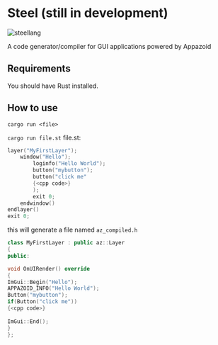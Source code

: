 # Steel (still in development)
![steellang](https://github.com/Byte-White/Steel/assets/51212450/f5f5b626-bb68-455c-91d8-a3ea77eb77b2)


A code generator/compiler for GUI applications powered by Appazoid 


## Requirements
You should have Rust installed.


## How to use


`cargo run <file>`

`cargo run file.st`
file.st:
```cpp
layer("MyFirstLayer");
    window("Hello");
        loginfo("Hello World");
        button("mybutton");
        button("click me" 
        {<cpp code>}
        );
        exit 0;
    endwindow()
endlayer()
exit 0;
```

this will generate a file named `az_compiled.h`

```cpp
class MyFirstLayer : public az::Layer
{
public:

void OnUIRender() override
{
ImGui::Begin("Hello");
APPAZOID_INFO("Hello World");
Button("mybutton");
if(Button("click me"))
{<cpp code>}
        
ImGui::End();
}
};

```